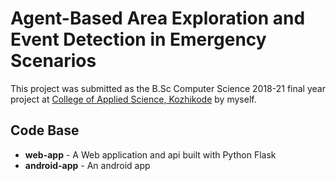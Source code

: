 # Agent-Based Area Exploration and Event Detection in Emergency Scenarios
This project was submitted as the B.Sc Computer Science 2018-21 final year project at [College of Applied Science, Kozhikode](caskozhikode.ihrd.ac.in) by myself.

## Code Base
* **web-app** - A Web application and api built with Python Flask
* **android-app** - An android app

